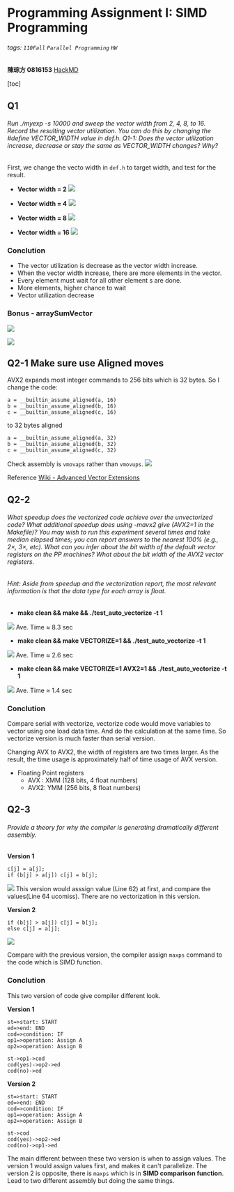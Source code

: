 # Programming Assignment I: SIMD Programming

###### tags: `110Fall` `Parallel Programming` `HW`

 **陳琮方 0816153**
[HackMD](https://hackmd.io/KJT_ueEGQsqRZ5OKcsWrIA?both)

[toc]

## Q1 
###### Run ./myexp -s 10000 and sweep the vector width from 2, 4, 8, to 16. Record the resulting vector utilization. You can do this by changing the #define VECTOR_WIDTH value in def.h. Q1-1: Does the vector utilization increase, decrease or stay the same as VECTOR_WIDTH changes? Why?

First, we change the vecto width in `def.h` to target width, and test for the result.

* **Vector width = 2**
![](https://i.imgur.com/KsywkKF.png)

* **Vector width = 4**
![](https://i.imgur.com/N0OJDuL.png)

* **Vector width = 8**
![](https://i.imgur.com/HSta4DF.png)

* **Vector width = 16**
![](https://i.imgur.com/R8HfRiA.png)

### Conclution
* The vector utilization is decrease as the vector width increase.
* When the vector width increase, there are more elements in the vector. 
* Every element must wait for all other element s are done.
* More elements, higher chance to wait
* Vector utilization decrease


### Bonus - arraySumVector

![](https://i.imgur.com/imB5wlF.png)

![](https://i.imgur.com/hkpyg0N.png)



## Q2-1 Make sure use Aligned moves

AVX2 expands most integer commands to 256 bits which is 32 bytes.
So I change the code:
```cpp=1
a = __builtin_assume_aligned(a, 16)
b = __builtin_assume_aligned(b, 16)
c = __builtin_assume_aligned(c, 16)
```
to 32 bytes aligned
```cpp=1
a = __builtin_assume_aligned(a, 32)
b = __builtin_assume_aligned(b, 32)
c = __builtin_assume_aligned(c, 32)
```
Check assembly is `vmovaps` rather than `vmovups`.
![](https://i.imgur.com/xGtSgp6.png)

Reference
[Wiki - Advanced Vector Extensions](https://en.wikipedia.org/wiki/Advanced_Vector_Extensions)

## Q2-2 
###### What speedup does the vectorized code achieve over the unvectorized code? What additional speedup does using -mavx2 give (AVX2=1 in the Makefile)? You may wish to run this experiment several times and take median elapsed times; you can report answers to the nearest 100% (e.g., 2×, 3×, etc). What can you infer about the bit width of the default vector registers on the PP machines? What about the bit width of the AVX2 vector registers.

###### Hint: Aside from speedup and the vectorization report, the most relevant information is that the data type for each array is float.

* **make clean && make && ./test_auto_vectorize -t 1**

![](https://i.imgur.com/fBd4N0o.png)
Ave. Time ≈ 8.3 sec

* **make clean && make VECTORIZE=1 && ./test_auto_vectorize -t 1**

![](https://i.imgur.com/4ABdwKg.png)
Ave. Time ≈ 2.6 sec

* **make clean && make VECTORIZE=1 AVX2=1 && ./test_auto_vectorize -t 1**

![](https://i.imgur.com/GOGf78L.png)
Ave. Time ≈ 1.4 sec

### Conclution
Compare serial with vectorize, vectorize code would move variables to vector using one load data time. And do the calculation at the same time. So vectorize version is much faster than serial version. 

Changing AVX to AVX2, the width of registers are two times larger. As the result, the time usage is approximately half of time usage of AVX version.
* Floating Point registers
    *  AVX : XMM (128 bits, 4 float numbers)
    *  AVX2: YMM (256 bits, 8 float numbers)


## Q2-3
###### Provide a theory for why the compiler is generating dramatically different assembly.

**Version 1**
```c++=1
c[j] = a[j];
if (b[j] > a[j]) c[j] = b[j];
```

![](https://i.imgur.com/zXUUMwM.png)
This version would asssign value (Line 62) at first, and compare the values(Line 64 ucomiss).  There are no vectorization in this version.

**Version 2**
```c++=1
if (b[j] > a[j]) c[j] = b[j];
else c[j] = a[j];
```

![](https://i.imgur.com/LX8oWat.png)

Compare with the previous version, the compiler assign `maxps` command to the code which is SIMD function.

### Conclution
This two version of code give compiler different look.

**Version 1**

```flow
st=>start: START
ed=>end: END
cod=>condition: IF
op1=>operation: Assign A
op2=>operation: Assign B

st->op1->cod
cod(yes)->op2->ed
cod(no)->ed
```

**Version 2**

```flow
st=>start: START
ed=>end: END
cod=>condition: IF
op1=>operation: Assign A
op2=>operation: Assign B

st->cod
cod(yes)->op2->ed
cod(no)->op1->ed
```
The main different between these two version is when to assign values. The version 1 would assign values first, and makes it can't parallelize. The version 2 is opposite, there is `maxps` which is in **SIMD comparison function**. Lead to two different assembly but doing the same things.